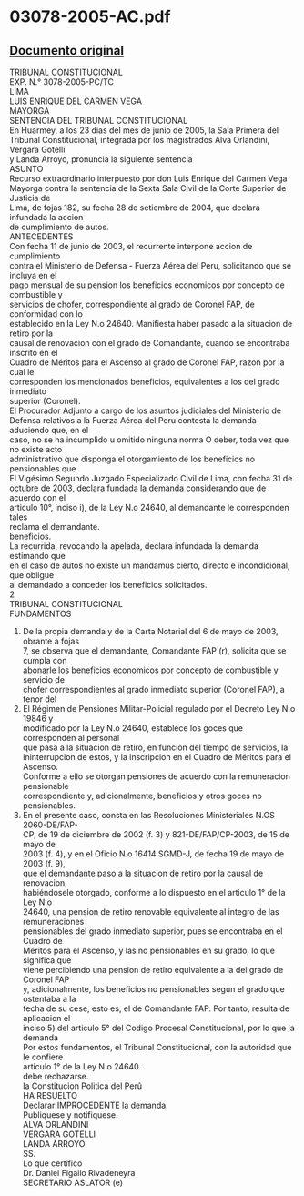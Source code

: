 
03078-2005-AC.pdf
=================
  
[Documento original](https://tc.gob.pe/jurisprudencia/2007/03078-2005-AC.pdf)  
---  
TRIBUNAL CONSTITUCIONAL  
EXP. N.° 3078-2005-PC/TC  
LIMA  
LUIS ENRIQUE DEL CARMEN VEGA  
MAYORGA  
SENTENCIA DEL TRIBUNAL CONSTITUCIONAL  
En Huarmey, a los 23 dias del mes de junio de 2005, la Sala Primera del  
Tribunal Constitucional, integrada por los magistrados Alva Orlandini, Vergara Gotelli  
y Landa Arroyo, pronuncia la siguiente sentencia  
ASUNTO  
Recurso extraordinario interpuesto por don Luis Enrique del Carmen Vega  
Mayorga contra la sentencia de la Sexta Sala Civil de la Corte Superior de Justicia de  
Lima, de fojas 182, su fecha 28 de setiembre de 2004, que declara infundada la accion  
de cumplimiento de autos.  
ANTECEDENTES  
Con fecha 11 de junio de 2003, el recurrente interpone accion de cumplimiento  
contra el Ministerio de Defensa - Fuerza Aérea del Peru, solicitando que se incluya en el  
pago mensual de su pension los beneficios economicos por concepto de combustible y  
servicios de chofer, correspondiente al grado de Coronel FAP, de conformidad con lo  
establecido en la Ley N.o 24640. Manifiesta haber pasado a la situacion de retiro por la  
causal de renovacion con el grado de Comandante, cuando se encontraba inscrito en el  
Cuadro de Méritos para el Ascenso al grado de Coronel FAP, razon por la cual le  
corresponden los mencionados beneficios, equivalentes a los del grado inmediato  
superior (Coronel).  
El Procurador Adjunto a cargo de los asuntos judiciales del Ministerio de  
Defensa relativos a la Fuerza Aérea del Peru contesta la demanda aduciendo que, en el  
caso, no se ha incumplido u omitido ninguna norma O deber, toda vez que no existe acto  
administrativo que disponga el otorgamiento de los beneficios no pensionables que  
El Vigésimo Segundo Juzgado Especializado Civil de Lima, con fecha 31 de  
octubre de 2003, declara fundada la demanda considerando que de acuerdo con el  
articulo 10°, inciso i), de la Ley N.o 24640, al demandante le corresponden tales  
reclama el demandante.  
beneficios.  
La recurrida, revocando la apelada, declara infundada la demanda estimando que  
en el caso de autos no existe un mandamus cierto, directo e incondicional, que obligue  
al demandado a conceder los beneficios solicitados.  
2  
TRIBUNAL CONSTITUCIONAL  
FUNDAMENTOS  
1. De la propia demanda y de la Carta Notarial del 6 de mayo de 2003, obrante a fojas  
7, se observa que el demandante, Comandante FAP (r), solicita que se cumpla con  
abonarle los beneficios economicos por concepto de combustible y servicio de  
chofer correspondientes al grado inmediato superior (Coronel FAP), a tenor del  
2. El Régimen de Pensiones Militar-Policial regulado por el Decreto Ley N.o 19846 y  
modificado por la Ley N.o 24640, establece los goces que corresponden al personal  
que pasa a la situacion de retiro, en funcion del tiempo de servicios, la  
ininterrupcion de estos, y la inscripcion en el Cuadro de Méritos para el Ascenso.  
Conforme a ello se otorgan pensiones de acuerdo con la remuneracion pensionable  
correspondiente y, adicionalmente, beneficios y otros goces no pensionables.  
3. En el presente caso, consta en las Resoluciones Ministeriales N.OS 2060-DE/FAP-  
CP, de 19 de diciembre de 2002 (f. 3) y 821-DE/FAP/CP-2003, de 15 de mayo de  
2003 (f. 4), y en el Oficio N.o 16414 SGMD-J, de fecha 19 de mayo de 2003 (f. 9),  
que el demandante paso a la situacion de retiro por la causal de renovacion,  
habiéndosele otorgado, conforme a lo dispuesto en el articulo 1° de la Ley N.o  
24640, una pension de retiro renovable equivalente al integro de las remuneraciones  
pensionables del grado inmediato superior, pues se encontraba en el Cuadro de  
Méritos para el Ascenso, y las no pensionables en su grado, lo que significa que  
viene percibiendo una pension de retiro equivalente a la del grado de Coronel FAP  
y, adicionalmente, los beneficios no pensionables segun el grado que ostentaba a la  
fecha de su cese, esto es, el de Comandante FAP. Por tanto, resulta de aplicacion el  
inciso 5) del articulo 5° del Codigo Procesal Constitucional, por lo que la demanda  
Por estos fundamentos, el Tribunal Constitucional, con la autoridad que le confiere  
articulo 1° de la Ley N.o 24640.  
debe rechazarse.  
la Constitucion Politica del Perû  
HA RESUELTO  
Declarar IMPROCEDENTE la demanda.  
Publiquese y notifiquese.  
ALVA ORLANDINI  
VERGARA GOTELLI  
LANDA ARROYO  
SS.  
Lo que certifico  
Dr. Daniel Figallo Rivadeneyra  
SECRETARIO ASLATOR (e)